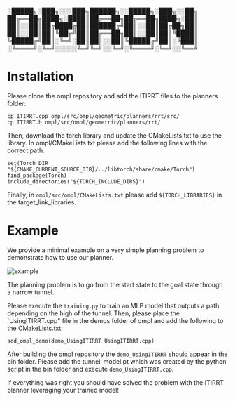 
░█████╗░███╗░░░███╗██████╗░░█████╗░███╗░░██╗
██╔══██╗████╗░████║██╔══██╗██╔══██╗████╗░██║
██║░░██║██╔████╔██║██████╔╝██║░░██║██╔██╗██║
██║░░██║██║╚██╔╝██║██╔══██╗██║░░██║██║╚████║
╚█████╔╝██║░╚═╝░██║██║░░██║╚█████╔╝██║░╚███║
░╚════╝░╚═╝░░░░░╚═╝╚═╝░░╚═╝░╚════╝░╚═╝░░╚══╝
# Installation

Please clone the ompl repository and add the ITIRRT files to the planners folder:

```
cp ITIRRT.cpp ompl/src/ompl/geometric/planners/rrt/src/
cp ITIRRT.h ompl/src/ompl/geometric/planners/rrt/
```

Then, download the torch library and update the CMakeLists.txt to use the library. 
In ompl/CMakeLists.txt please add the following lines with the correct path.

```
set(Torch_DIR "${CMAKE_CURRENT_SOURCE_DIR}/../libtorch/share/cmake/Torch")
find_package(Torch)
include_directories("${TORCH_INCLUDE_DIRS}")
```

Finally, in `ompl/src/ompl/CMakeLists.txt` please add `${TORCH_LIBRARIES}` in the target_link_libraries.
    
# Example

We provide a minimal example on a very simple planning problem to demonstrate how to use our planner.

![example](https://github.com/thibaultbarbie/itirrt/assets/8063351/c26ffd75-9b97-4a17-8a8b-d773ed460138)

The planning problem is to go from the start state to the goal state through a narrow tunnel. 

Please execute the `training.py` to train an MLP model that outputs a path depending on the high of the tunnel. Then, please place the `UsingITIRRT.cpp" file in the demos folder of ompl and add the following to the CMakeLists.txt:

```
add_ompl_demo(demo_UsingITIRRT UsingITIRRT.cpp)
```

After building the ompl repository the `demo_UsingITIRRT` should appear in the bin folder. Please add the tunnel_model.pt which was created by the python script in the bin folder and execute `demo_UsingITIRRT.cpp`. 

If everything was right you should have solved the problem with the ITIRRT planner leveraging your trained model!
